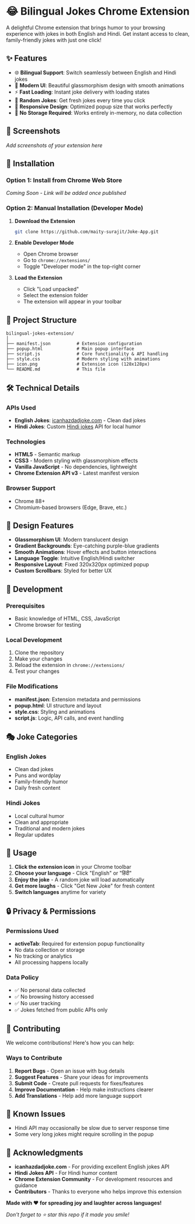 # 😂 Bilingual Jokes Chrome Extension

A delightful Chrome extension that brings humor to your browsing experience with jokes in both English and Hindi. Get instant access to clean, family-friendly jokes with just one click!

## ✨ Features

- 🌐 **Bilingual Support**: Switch seamlessly between English and Hindi jokes
- 🎨 **Modern UI**: Beautiful glassmorphism design with smooth animations
- ⚡ **Fast Loading**: Instant joke delivery with loading states
- 🔄 **Random Jokes**: Get fresh jokes every time you click
- 📱 **Responsive Design**: Optimized popup size that works perfectly
- 🚫 **No Storage Required**: Works entirely in-memory, no data collection

## 🎯 Screenshots

*Add screenshots of your extension here*

## 🚀 Installation

### Option 1: Install from Chrome Web Store
*Coming Soon - Link will be added once published*

### Option 2: Manual Installation (Developer Mode)

1. **Download the Extension**
   ```bash
   git clone https://github.com/maity-surajit/Joke-App.git
   ```

2. **Enable Developer Mode**
   - Open Chrome browser
   - Go to `chrome://extensions/`
   - Toggle "Developer mode" in the top-right corner

3. **Load the Extension**
   - Click "Load unpacked"
   - Select the extension folder
   - The extension will appear in your toolbar

## 📁 Project Structure

```
bilingual-jokes-extension/
│
├── manifest.json          # Extension configuration
├── popup.html             # Main popup interface
├── script.js              # Core functionality & API handling
├── style.css              # Modern styling with animations
├── icon.png               # Extension icon (128x128px)
└── README.md              # This file
```

## 🛠️ Technical Details

### APIs Used
- **English Jokes**: [icanhazdadjoke.com](https://icanhazdadjoke.com/) - Clean dad jokes
- **Hindi Jokes**: Custom [Hindi jokes](https://hindi-jokes-api-rm0c.onrender.com/jokes) API for local humor

### Technologies
- **HTML5** - Semantic markup
- **CSS3** - Modern styling with glassmorphism effects
- **Vanilla JavaScript** - No dependencies, lightweight
- **Chrome Extension API v3** - Latest manifest version

### Browser Support
- Chrome 88+
- Chromium-based browsers (Edge, Brave, etc.)

## 🎨 Design Features

- **Glassmorphism UI**: Modern translucent design
- **Gradient Backgrounds**: Eye-catching purple-blue gradients
- **Smooth Animations**: Hover effects and button interactions
- **Language Toggle**: Intuitive English/Hindi switcher
- **Responsive Layout**: Fixed 320x320px optimized popup
- **Custom Scrollbars**: Styled for better UX

## 🔧 Development

### Prerequisites
- Basic knowledge of HTML, CSS, JavaScript
- Chrome browser for testing

### Local Development
1. Clone the repository
2. Make your changes
3. Reload the extension in `chrome://extensions/`
4. Test your changes

### File Modifications
- **manifest.json**: Extension metadata and permissions
- **popup.html**: UI structure and layout
- **style.css**: Styling and animations
- **script.js**: Logic, API calls, and event handling

## 🎭 Joke Categories

### English Jokes
- Clean dad jokes
- Puns and wordplay
- Family-friendly humor
- Daily fresh content

### Hindi Jokes
- Local cultural humor
- Clean and appropriate
- Traditional and modern jokes
- Regular updates

## 🚦 Usage

1. **Click the extension icon** in your Chrome toolbar
2. **Choose your language** - Click "English" or "हिंदी"
3. **Enjoy the joke** - A random joke will load automatically
4. **Get more laughs** - Click "Get New Joke" for fresh content
5. **Switch languages** anytime for variety

## 🔒 Privacy & Permissions

### Permissions Used
- **activeTab**: Required for extension popup functionality
- No data collection or storage
- No tracking or analytics
- All processing happens locally

### Data Policy
- ✅ No personal data collected
- ✅ No browsing history accessed
- ✅ No user tracking
- ✅ Jokes fetched from public APIs only

## 🤝 Contributing

We welcome contributions! Here's how you can help:

### Ways to Contribute
1. **Report Bugs** - Open an issue with bug details
2. **Suggest Features** - Share your ideas for improvements
3. **Submit Code** - Create pull requests for fixes/features
4. **Improve Documentation** - Help make instructions clearer
5. **Add Translations** - Help add more language support

## 🐛 Known Issues

- Hindi API may occasionally be slow due to server response time
- Some very long jokes might require scrolling in the popup



## 🙏 Acknowledgments

- **icanhazdadjoke.com** - For providing excellent English jokes API
- **Hindi Jokes API** - For Hindi humor content
- **Chrome Extension Community** - For development resources and guidance
- **Contributors** - Thanks to everyone who helps improve this extension


**Made with ❤️ for spreading joy and laughter across languages!**

*Don't forget to ⭐ star this repo if it made you smile!*
